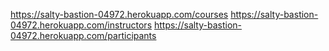 https://salty-bastion-04972.herokuapp.com/courses
https://salty-bastion-04972.herokuapp.com/instructors
https://salty-bastion-04972.herokuapp.com/participants
